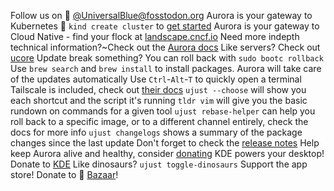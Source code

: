 Follow us on 󰫑 [@UniversalBlue@fosstodon.org](https://fosstodon.org/@UniversalBlue)
Aurora is your gateway to Kubernetes 󱃾 `kind create cluster` to [get started](https://kind.sigs.k8s.io/)
Aurora is your gateway to Cloud Native - find your flock at [landscape.cncf.io](https://l.cncf.io)
Need more indepth technical information?~Check out the [Aurora docs](https://docs.getaurora.dev)
Like servers? Check out [ucore](https://github.com/ublue-os/ucore)
Update break something? You can roll back with `sudo bootc rollback`
Use `brew search` and `brew install` to install packages. Aurora will take care of the updates automatically
Use `Ctrl`-`Alt`-`T` to quickly open a terminal
Tailscale is included, check out [their docs](https://tailscale.com/kb/1017/install)
`ujust --choose` will show you each shortcut and the script it's running
`tldr vim` will give you the basic rundown on commands for a given tool
`ujust rebase-helper` can help you roll back to a specific image, or to a different channel entirely, check the docs for more info
`ujust changelogs` shows a summary of the package changes since the last update
Don't forget to check the [release notes](https://github.com/ublue-os/aurora/releases)
Help keep Aurora alive and healthy, consider [donating](https://docs.getaurora.dev/project-docs/credits)
KDE powers your desktop! Donate to [KDE](https://kde.org/donate)
Like dinosaurs? `ujust toggle-dinosaurs`
Support the app store! Donate to  [Bazaar](https://github.com/kolunmi/bazaar)!
